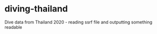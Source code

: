 # diving-thailand
Dive data from Thailand 2020 - reading ssrf file and outputting something readable
